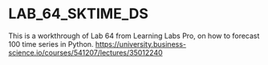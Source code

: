 # LAB_64_SKTIME_DS
This is a workthrough of Lab 64 from Learning Labs Pro, on how to forecast 100 time series in Python. 
https://university.business-science.io/courses/541207/lectures/35012240

